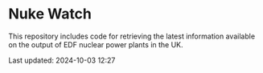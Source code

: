 # Nuke Watch

This repository includes code for retrieving the latest information available on the output of EDF nuclear power plants in the UK.

Last updated: 2024-10-03 12:27